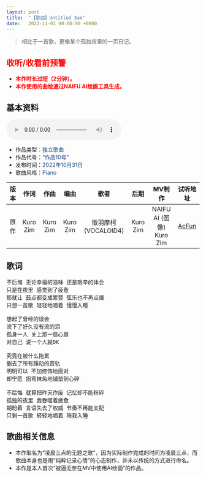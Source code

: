 ```yaml
---
layout: post
title:  "【歌曲】Untitled 3am"
date:   2022-11-01 00:00:00 +0800
---
```


>  相比于一首歌，更像某个孤独夜里的一页日记。

## <font color="#ff0000">收听/收看前预警</font>

* <font color="#ff0000"><b>本作时长过短（2分钟）。</b></font>
* <font color="#ff0000"><b>本作使用的曲绘通过NAIFU AI绘画工具生成。</b></font>

## 基本资料

<audio controls>
	<source src="/assets/audio/song10.mp3" type="audio/mp3">
</audio>

* 作品类型：<font color="#194987">独立歌曲</font>
* 作品代号：<font color="#194987">“作品10号”</font>
* 发布时间：<font color="#194987">2022年10月31日</font>
* 歌曲风格：<font color="#194987">Piano</font>

| 版本 | 作词 | 作曲 | 编曲 | 歌者 | 后期 | MV制作 | 试听地址 |
| :--: | :--: | :--: | :--: | :--: | :--: | :--: | :--: | 
| 原作 | Kuro Zim | Kuro Zim | Kuro Zim | 徵羽摩柯 (VOCALOID4) | Kuro Zim | NAIFU AI (图像)<br>Kuro Zim | [AcFun](http://www.acfun.cn/v/39479070) |

## 歌词

<pre>
不后悔 无论幸福的滋味 还是艰辛的体会
只是在夜里 感觉到了疲惫
那就让 鼓点都变成累赘 弦乐也不再点缀
只想一首歌 轻轻地唱着 慢慢入睡

想起了曾经的误会
流下了好久没有流的泪
孤身一人 关上那一扇心扉
对自己 说一个人就OK

究竟在被什么拖累
删去了所有躁动的音轨
明明可以 不加修饰地面对
却宁愿 拐弯抹角地铺垫到心碎

不后悔 就算把昨天作废 记忆却不能粉碎
孤独的夜里 我吞噬着疲惫
期盼着 言语失去了权威 节奏不再能支配
只剩一首歌 轻轻地唱着 陪我入睡
</pre>

## 歌曲相关信息

* 本作取名为“凌晨三点的无题之歌”，因为实际制作完成的时间为凌晨三点，而歌曲本身也是用“纯粹记录心情”的心态制作，并未以传统的方式进行命名。
* 本作是本人首次“被逼无奈在MV中使用AI绘画”的作品。